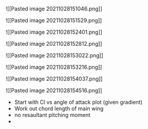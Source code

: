 ![[Pasted image 20211028151046.png]]

![[Pasted image 20211028151529.png]]

![[Pasted image 20211028152401.png]]

![[Pasted image 20211028152812.png]]

![[Pasted image 20211028153022.png]]

![[Pasted image 20211028153216.png]]

![[Pasted image 20211028154037.png]]

![[Pasted image 20211028154516.png]]

- Start with Cl vs angle of attack plot (given gradient)
- Work out chord length of main wing
- no resaultant pitching moment
- 

